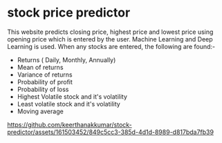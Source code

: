 # stock price predictor
This website predicts closing price, highest price and lowest price using opening price which is entered by the user. Machine Learning and Deep Learning is used. When any stocks are entered, the following are found:-
- Returns ( Daily, Monthly, Annually)
- Mean of returns
- Variance of returns
- Probability of profit
- Probability of loss
- Highest Volatile stock and it's volatility
- Least volatile stock and it's volatility
- Moving average

https://github.com/keerthanakkumar/stock-predictor/assets/161503452/849c5cc3-385d-4d1d-8989-d817bda7fb39

